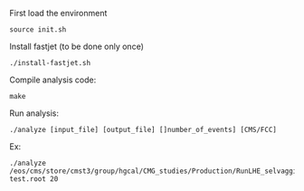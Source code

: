 First load the environment
```
source init.sh
```
Install fastjet (to be done only once)
```
./install-fastjet.sh
```
Compile analysis code:
```
make
```
Run analysis:
```
./analyze [input_file] [output_file] []number_of_events] [CMS/FCC]
```

Ex:
```
./analyze /eos/cms/store/cmst3/group/hgcal/CMG_studies/Production/RunLHE_selvaggi_TTbarGunPt500_0PU_20171014/NTUP/RunLHE_x100_NTUP_20.root test.root 20
```
